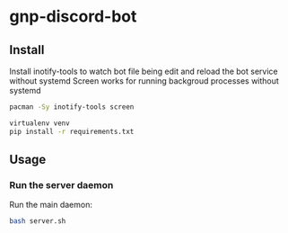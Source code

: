 # gnp-discord-bot

## Install

Install inotify-tools to watch bot file being edit and reload the bot service without systemd
Screen works for running backgroud processes without systemd

```bash
pacman -Sy inotify-tools screen

virtualenv venv
pip install -r requirements.txt
```

## Usage

### Run the server daemon

Run the main daemon:

```bash
bash server.sh
```
